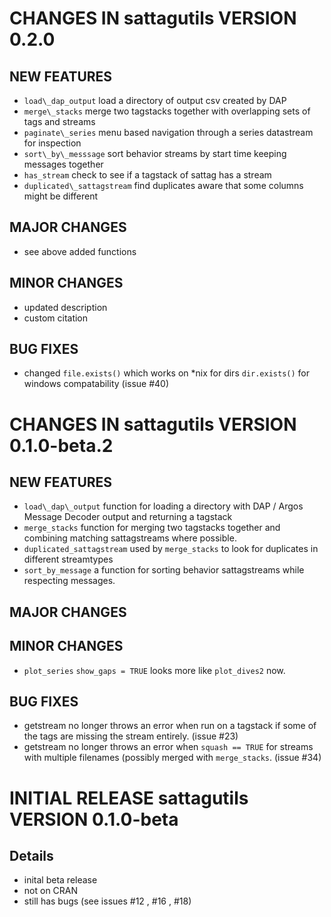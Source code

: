 # CHANGES IN sattagutils VERSION 0.2.0

## NEW FEATURES
- `load\_dap_output` load a directory of output csv created by DAP
- `merge\_stacks` merge two tagstacks together with overlapping sets of tags and streams
- `paginate\_series` menu based navigation through a series datastream for inspection
- `sort\_by\_messsage` sort behavior streams by start time keeping messages together
- `has_stream` check to see if a tagstack of sattag has a stream
- `duplicated\_sattagstream` find duplicates aware that some columns might be different

## MAJOR CHANGES
- see above added functions

## MINOR CHANGES
- updated description
- custom citation

## BUG FIXES
- changed `file.exists()` which works on \*nix for dirs `dir.exists()` for windows compatability (issue #40)


# CHANGES IN sattagutils VERSION 0.1.0-beta.2

## NEW FEATURES
- `load\_dap\_output` function for loading a directory with DAP / Argos Message Decoder output and returning a tagstack
- `merge_stacks` function for merging two tagstacks together and combining matching sattagstreams where possible.
- `duplicated_sattagstream` used by `merge_stacks` to look for duplicates in different streamtypes
- `sort_by_message` a function for sorting behavior sattagstreams while respecting messages.

## MAJOR CHANGES

## MINOR CHANGES
- `plot_series` `show_gaps = TRUE` looks more like `plot_dives2` now.

## BUG FIXES
- getstream no longer throws an error when run on a tagstack if some of the tags are missing the stream entirely. (issue #23)
- getstream no longer throws an error when `squash == TRUE` for streams with multiple filenames (possibly merged with `merge_stacks`. (issue #34)

# INITIAL RELEASE sattagutils VERSION 0.1.0-beta

## Details
- inital beta release
- not on CRAN
- still has bugs (see issues #12 , #16 , #18)
